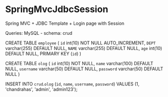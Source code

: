 # SpringMvcJdbcSession
Spring MVC + JDBC Template + Login page with Session

Queries: MySQL - schema: crud

CREATE TABLE `employee` (
  `id` int(10) NOT NULL AUTO_INCREMENT,
  `DEPT` varchar(255) DEFAULT NULL,
  `NAME` varchar(255) DEFAULT NULL,
  `age` int(10) DEFAULT NULL,
  PRIMARY KEY (`id`)
)

CREATE TABLE `olog` (
  `id` int(10) NOT NULL,
  `name` varchar(100) DEFAULT NULL,
  `username` varchar(50) DEFAULT NULL,
  `password` varchar(50) DEFAULT NULL
)

INSERT INTO `crud`.`olog`
(`id`,
`name`,
`username`,
`password`)
VALUES
(1,
'chandrahas',
'admin',
'admin123');


